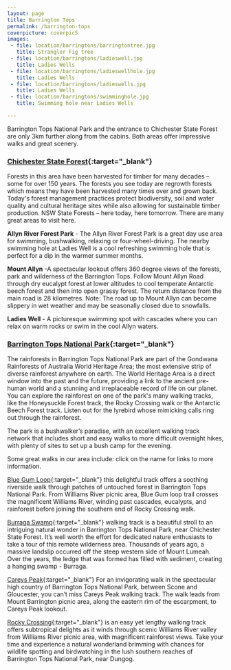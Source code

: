 ```yaml
---
layout: page
title: Barrington Tops
permalink: /barrington-tops
coverpicture: coverpic5
images:
 - file: location/barringtons/barringtontree.jpg
   title: Strangler Fig tree
 - file: location/barringtons/ladieswell.jpg
   title: Ladies Wells
 - file: location/barringtons/ladieswellhole.jpg
   title: Ladies Wells
 - file: location/barringtons/ladieswells.jpg
   title: Ladies Wells
 - file: location/barringtons/swimminghole.jpg
   title: Swimming hole near Ladies Wells

---
```

Barrington Tops National Park and the entrance to Chichester State Forest are only 3km further along from the cabins.  Both areas offer impressive walks and great scenery.

### [Chichester State Forest](https://http://www.forestrycorporation.com.au/visit/forests/chichester){:target="_blank"}
Forests in this area have been harvested for timber for many decades – some for over 150 years. The forests you see today are regrowth forests which means they have been harvested many times over and grown back. Today's forest management practices protect biodiversity, soil and water quality and cultural heritage sites while also allowing for sustainable timber production. NSW State Forests – here today, here tomorrow. There are many great areas to visit here. 

**Allyn River Forest Park** - The Allyn River Forest Park is a great day use area for swimming, bushwalking, relaxing or four-wheel-driving. The nearby swimming hole at Ladies Well is a cool refreshing swimming hole that is perfect for a dip in the warmer summer months.

**Mount Allyn** -A spectacular lookout offers 360 degree views of the forests, park and wilderness of the Barrington Tops. Follow Mount Allyn Road through dry eucalypt forest at lower altitudes to cool temperate Antarctic beech forest and then into open grassy forest. The return distance from the main road is 28 kilometres. Note: The road up to Mount Allyn can become slippery in wet weather and may be seasonally closed due to snowfalls.

**Ladies Well** - A picturesque swimming spot with cascades where you can relax on warm rocks or swim in the cool Allyn waters.

### [Barrington Tops National Park](http://www.nationalparks.nsw.gov.au/visit-a-park/parks/Barrington-Tops-National-Park){:target="_blank"}

The rainforests in Barrington Tops National Park are part of the Gondwana Rainforests of Australia World Heritage Area; the most extensive strip of diverse rainforest anywhere on earth. The World Heritage Area is a direct window into the past and the future, providing a link to the ancient pre-human world and a stunning and irreplaceable record of life on our planet. You can explore the rainforest on one of the park's many walking tracks, like the Honeysuckle Forest track, the Rocky Crossing walk or the Antarctic Beech Forest track. Listen out for the lyrebird whose mimicking calls ring out through the rainforest.

The park is a bushwalker’s paradise, with an excellent walking track network that includes short and easy walks to more difficult overnight hikes, with plenty of sites to set up a bush camp for the evening.

Some great walks in our area include: click on the name for links to more information.

[Blue Gum Loop](http://www.nationalparks.nsw.gov.au/things-to-do/Walking-tracks/Blue-Gum-loop-trail){:target="_blank"} this delightful track offers a soothing riverside walk through patches of untouched forest in Barrington Tops National Park. From Williams River picnic area, Blue Gum loop trail crosses the magnificent Williams River, winding past cascades, eucalypts, and rainforest before joining the southern end of Rocky Crossing walk.

[Burraga Swamp](http://www.nationalparks.nsw.gov.au/things-to-do/Walking-tracks/Burraga-Swamp-walking-track){:target="_blank"} walking track is a beautiful stroll to an intriguing natural wonder in Barrington Tops National Park, near Chichester State Forest. It’s well worth the effort for dedicated nature enthusiasts to take a tour of this remote wilderness area. Thousands of years ago, a massive landslip occurred off the steep western side of Mount Lumeah. Over the years, the ledge that was formed has filled with sediment, creating a hanging swamp - Burraga.

[Careys Peak](http://www.nationalparks.nsw.gov.au/things-to-do/Walking-tracks/Careys-Peak-walking-track){:target="_blank"} For an invigorating walk in the spectacular high country of Barrington Tops National Park, between Scone and Gloucester, you can’t miss Careys Peak walking track. The walk leads from Mount Barrington picnic area, along the eastern rim of the escarpment, to Careys Peak lookout.

[Rocky Crossing](http://www.nationalparks.nsw.gov.au/things-to-do/Walking-tracks/Rocky-Crossing-walk){:target="_blank"} is an easy yet lengthy walking track offers subtropical delights as it winds through scenic Williams River valley from Williams River picnic area, with magnificent rainforest views. Take your time and experience a natural wonderland brimming with chances for wildlife spotting and birdwatching in the lush southern reaches of Barrington Tops National Park, near Dungog.







